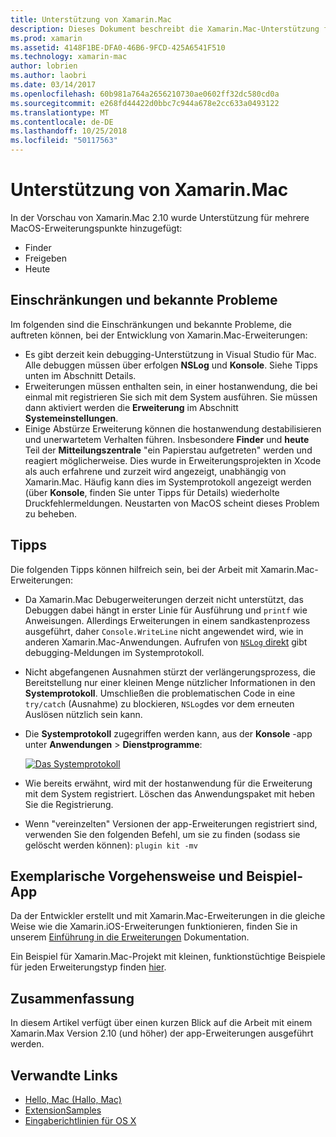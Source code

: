 ```yaml
---
title: Unterstützung von Xamarin.Mac
description: Dieses Dokument beschreibt die Xamarin.Mac-Unterstützung für Finder, Freigabe und heute Erweiterungen. Es werden Einschränkungen und bekannte Probleme, Links zu einer exemplarischen Vorgehensweise und Beispiel-app, und enthält Tipps zum Arbeiten mit Erweiterungen.
ms.prod: xamarin
ms.assetid: 4148F1BE-DFA0-46B6-9FCD-425A6541F510
ms.technology: xamarin-mac
author: lobrien
ms.author: laobri
ms.date: 03/14/2017
ms.openlocfilehash: 60b981a764a2656210730ae0602ff32dc580cd0a
ms.sourcegitcommit: e268fd44422d0bbc7c944a678e2cc633a0493122
ms.translationtype: MT
ms.contentlocale: de-DE
ms.lasthandoff: 10/25/2018
ms.locfileid: "50117563"
---
```

# <a name="xamarinmac-extension-support"></a>Unterstützung von Xamarin.Mac

In der Vorschau von Xamarin.Mac 2.10 wurde Unterstützung für mehrere MacOS-Erweiterungspunkte hinzugefügt:

- Finder
- Freigeben
- Heute

<a name="Limitations-and-Known-Issues" />

## <a name="limitations-and-known-issues"></a>Einschränkungen und bekannte Probleme

Im folgenden sind die Einschränkungen und bekannte Probleme, die auftreten können, bei der Entwicklung von Xamarin.Mac-Erweiterungen:

* Es gibt derzeit kein debugging-Unterstützung in Visual Studio für Mac. Alle debuggen müssen über erfolgen **NSLog** und **Konsole**. Siehe Tipps unten im Abschnitt Details.
* Erweiterungen müssen enthalten sein, in einer hostanwendung, die bei einmal mit registrieren Sie sich mit dem System ausführen. Sie müssen dann aktiviert werden die **Erweiterung** im Abschnitt **Systemeinstellungen**. 
* Einige Abstürze Erweiterung können die hostanwendung destabilisieren und unerwartetem Verhalten führen. Insbesondere **Finder** und **heute** Teil der **Mitteilungszentrale** "ein Papierstau aufgetreten" werden und reagiert möglicherweise. Dies wurde in Erweiterungsprojekten in Xcode als auch erfahrene und zurzeit wird angezeigt, unabhängig von Xamarin.Mac. Häufig kann dies im Systemprotokoll angezeigt werden (über **Konsole**, finden Sie unter Tipps für Details) wiederholte Druckfehlermeldungen. Neustarten von MacOS scheint dieses Problem zu beheben.

<a name="Tips" />

## <a name="tips"></a>Tipps

Die folgenden Tipps können hilfreich sein, bei der Arbeit mit Xamarin.Mac-Erweiterungen:

- Da Xamarin.Mac Debugerweiterungen derzeit nicht unterstützt, das Debuggen dabei hängt in erster Linie für Ausführung und `printf` wie Anweisungen. Allerdings Erweiterungen in einem sandkastenprozess ausgeführt, daher `Console.WriteLine` nicht angewendet wird, wie in anderen Xamarin.Mac-Anwendungen. Aufrufen von [ `NSLog` direkt](https://gist.github.com/chamons/e2e409013a449cfbe1f2fbe5547f6554) gibt debugging-Meldungen im Systemprotokoll.
- Nicht abgefangenen Ausnahmen stürzt der verlängerungsprozess, die Bereitstellung nur einer kleinen Menge nützlicher Informationen in den **Systemprotokoll**. Umschließen die problematischen Code in eine `try/catch` (Ausnahme) zu blockieren, `NSLog`des vor dem erneuten Auslösen nützlich sein kann.
- Die **Systemprotokoll** zugegriffen werden kann, aus der **Konsole** -app unter **Anwendungen** > **Dienstprogramme**:

    [![](extensions-images/extension02.png "Das Systemprotokoll")](extensions-images/extension02.png#lightbox)
- Wie bereits erwähnt, wird mit der hostanwendung für die Erweiterung mit dem System registriert. Löschen das Anwendungspaket mit heben Sie die Registrierung. 
- Wenn "vereinzelten" Versionen der app-Erweiterungen registriert sind, verwenden Sie den folgenden Befehl, um sie zu finden (sodass sie gelöscht werden können): `plugin kit -mv`


<a name="Walkthrough-and-Sample-App" />

## <a name="walkthrough-and-sample-app"></a>Exemplarische Vorgehensweise und Beispiel-App

Da der Entwickler erstellt und mit Xamarin.Mac-Erweiterungen in die gleiche Weise wie die Xamarin.iOS-Erweiterungen funktionieren, finden Sie in unserem [Einführung in die Erweiterungen](~/ios/platform/extensions.md) Dokumentation.

Ein Beispiel für Xamarin.Mac-Projekt mit kleinen, funktionstüchtige Beispiele für jeden Erweiterungstyp finden [hier](https://developer.xamarin.com/samples/mac/ExtensionSamples/).

<a name="Summary" />

## <a name="summary"></a>Zusammenfassung

In diesem Artikel verfügt über einen kurzen Blick auf die Arbeit mit einem Xamarin.Max Version 2.10 (und höher) der app-Erweiterungen ausgeführt werden.

## <a name="related-links"></a>Verwandte Links

- [Hello, Mac (Hallo, Mac)](~/mac/get-started/hello-mac.md)
- [ExtensionSamples](https://developer.xamarin.com/samples/mac/ExtensionSamples/)
- [Eingaberichtlinien für OS X](https://developer.apple.com/library/mac/documentation/UserExperience/Conceptual/OSXHIGuidelines/)
